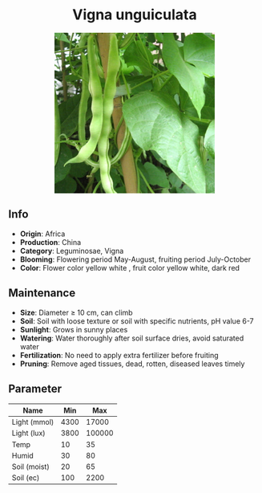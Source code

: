 <h1 align='center'>Vigna unguiculata</h1>
<p align="center">
    <img 
        align='center'
        width='320'
        src="../images/vigna unguiculata.png" 
        alt='Vigna unguiculata' />
</p>

## Info

 - **Origin**: Africa
 - **Production**: China
 - **Category**: Leguminosae, Vigna
 - **Blooming**: Flowering period May-August, fruiting period July-October
 - **Color**: Flower color yellow white , fruit color yellow white, dark red

## Maintenance

 - **Size**: Diameter ≥ 10 cm, can climb
 - **Soil**: Soil with loose texture or soil with specific nutrients, pH value 6-7
 - **Sunlight**: Grows in sunny places
 - **Watering**: Water thoroughly after soil surface dries, avoid saturated water
 - **Fertilization**: No need to apply extra fertilizer before fruiting
 - **Pruning**: Remove aged tissues, dead, rotten, diseased leaves timely

## Parameter

| Name         | Min  | Max   |
|--------------|------|-------|
| Light (mmol) | 4300 | 17000  |
| Light (lux)  | 3800 | 100000 |
| Temp         | 10    | 35    |
| Humid        | 30   | 80    |
| Soil (moist) | 20   | 65    |
| Soil (ec)    | 100  | 2200  |